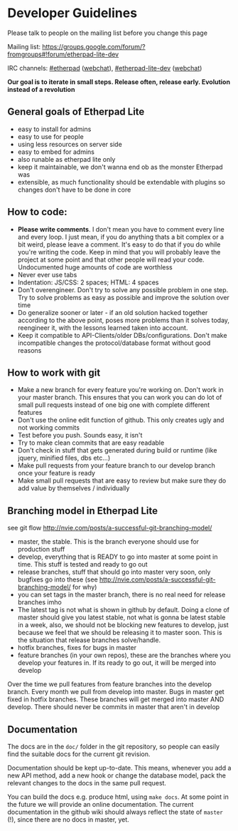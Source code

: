 # Developer Guidelines

Please talk to people on the mailing list before you change this page

Mailing list: https://groups.google.com/forum/?fromgroups#!forum/etherpad-lite-dev

IRC channels: [#etherpad](irc://freenode/#etherpad) ([webchat](http://webchat.freenode.net?channels=etherpad)), [#etherpad-lite-dev](irc://freenode/#etherpad-lite-dev) ([webchat](http://webchat.freenode.net?channels=etherpad-lite-dev))

**Our goal is to iterate in small steps. Release often, release early. Evolution instead of a revolution**

## General goals of Etherpad Lite
* easy to install for admins
* easy to use for people
* using less resources on server side
* easy to embed for admins
* also runable as etherpad lite only
* keep it maintainable, we don't wanna end ob as the monster Etherpad was
* extensible, as much functionality should be extendable with plugins so changes don't have to be done in core

## How to code:
* **Please write comments**. I don't mean you have to comment every line and every loop. I just mean, if you do anything thats a bit complex or a bit weird, please leave a comment. It's easy to do that if you do while you're writing the code. Keep in mind that you will probably leave the project at some point and that other people will read your code. Undocumented huge amounts of code are worthless
* Never ever use tabs
* Indentation: JS/CSS: 2 spaces; HTML: 4 spaces
* Don't overengineer. Don't try to solve any possible problem in one step. Try to solve problems as easy as possible and improve the solution over time
* Do generalize sooner or later - if an old solution hacked together according to the above point, poses more problems than it solves today, reengineer it, with the lessons learned taken into account.
* Keep it compatible to API-Clients/older DBs/configurations. Don't make incompatible changes the protocol/database format without good reasons

## How to work with git
* Make a new branch for every feature you're working on. Don't work in your master branch. This ensures that you can work you can do lot of small pull requests instead of one big one with complete different features
* Don't use the online edit function of github. This only creates ugly and not working commits
* Test before you push. Sounds easy, it isn't
* Try to make clean commits that are easy readable
* Don't check in stuff that gets generated during build or runtime (like jquery, minified files, dbs etc...)
* Make pull requests from your feature branch to our develop branch once your feature is ready
* Make small pull requests that are easy to review but make sure they do add value by themselves / individually

## Branching model in Etherpad Lite
see git flow http://nvie.com/posts/a-successful-git-branching-model/

* master, the stable. This is the branch everyone should use for production stuff
* develop, everything that is READY to go into master at some point in time. This stuff is tested and ready to go out
* release branches, stuff that should go into master very soon, only bugfixes go into these (see http://nvie.com/posts/a-successful-git-branching-model/ for why)
* you can set tags in the master branch, there is no real need for release branches imho
* The latest tag is not what is shown in github by default. Doing a clone of master should give you latest stable, not what is gonna be latest stable in a week, also, we should not be blocking new features to develop, just because we feel that we should be releasing it to master soon. This is the situation that release branches solve/handle.
* hotfix branches, fixes for bugs in master
* feature branches (in your own repos), these are the branches where you develop your features in. If its ready to go out, it will be merged into develop

Over the time we pull features from feature branches into the develop branch. Every month we pull from develop into master. Bugs in master get fixed in hotfix branches. These branches will get merged into master AND develop. There should never be commits in master that aren't in develop

## Documentation
The docs are in the `doc/` folder in the git repository, so people can easily find the suitable docs for the current git revision.

Documentation should be kept up-to-date. This means, whenever you add a new API method, add a new hook or change the database model, pack the relevant changes to the docs in the same pull request.

You can build the docs e.g. produce html, using `make docs`. At some point in the future we will provide an online documentation. The current documentation in the github wiki should always reflect the state of `master` (!), since there are no docs in master, yet.